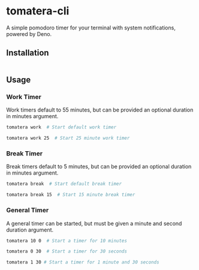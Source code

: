 # tomatera-cli

A simple pomodoro timer for your terminal with system notifications, powered by Deno.

## Installation

```bash

```

## Usage

### Work Timer

Work timers default to 55 minutes, but can be provided an optional duration in minutes argument.

```bash
tomatera work  # Start default work timer

tomatera work 25  # Start 25 minute work timer
```

### Break Timer

Break timers default to 5 minutes, but can be provided an optional duration in minutes argument.

```bash
tomatera break  # Start default break timer

tomatera break 15  # Start 15 minute break timer
```

### General Timer

A general timer can be started, but must be given a minute and second duration argument.

```bash
tomatera 10 0  # Start a timer for 10 minutes

tomatera 0 30  # Start a timer for 30 seconds

tomatera 1 30 # Start a timer for 1 minute and 30 seconds
```
